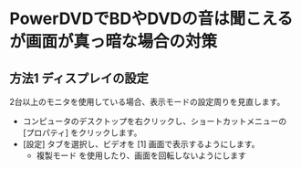 # PowerDVDでBDやDVDの音は聞こえるが画面が真っ暗な場合の対策

## 方法1 ディスプレイの設定

2台以上のモニタを使用している場合、表示モードの設定周りを見直します。

- コンピュータのデスクトップを右クリックし、ショートカットメニューの [プロパティ] をクリックします。
-  [設定] タブを選択し、ビデオを [1] 画面で表示するようにします。
    - 複製モード を使用したり、画面を回転しないようにします